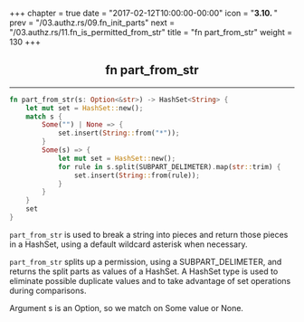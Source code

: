 +++
chapter = true
date = "2017-02-12T10:00:00-00:00"
icon = "<b>3.10. </b>"
prev = "/03.authz.rs/09.fn_init_parts"
next = "/03.authz.rs/11.fn_is_permitted_from_str"
title = "fn part_from_str"
weight = 130
+++

## <center>fn part_from_str</center>
<hr/>

```rust
fn part_from_str(s: Option<&str>) -> HashSet<String> {
    let mut set = HashSet::new();
    match s {
        Some("") | None => {
            set.insert(String::from("*"));
        }
        Some(s) => {
            let mut set = HashSet::new();
            for rule in s.split(SUBPART_DELIMETER).map(str::trim) {
                set.insert(String::from(rule));
            }
        }
    }
    set
}
```
``part_from_str`` is used to break a string into pieces and return those pieces in a HashSet, using a default wildcard asterisk when necessary.

``part_from_str`` splits up a permission, using a SUBPART_DELIMETER, and returns the split parts as values of a HashSet.  A HashSet type is used to eliminate possible duplicate values and to take advantage of set operations during comparisons.

Argument s is an Option, so we match on Some value or None.
